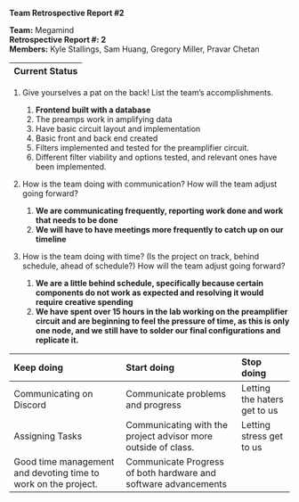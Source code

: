 **Team Retrospective Report \#2**

**Team:** Megamind  
**Retrospective Report \#: 2**   
**Members:** Kyle Stallings, Sam Huang, Gregory Miller, Pravar Chetan

| Current Status |
| :---- |

1. Give yourselves a pat on the back\! List the team’s accomplishments.  
   1. **Frontend built with a database**  
   2. The preamps work in amplifying data  
   3. Have basic circuit layout and implementation  
   4. Basic front and back end created  
   5. Filters implemented and tested for the preamplifier circuit.  
   6. Different filter viability and options tested, and relevant ones have been implemented. 

2. How is the team doing with communication? How will the team adjust going forward?   
   1. **We are communicating frequently, reporting work done and work that needs to be done**   
   2. **We will have to have meetings more frequently to catch up on our timeline**

3. How is the team doing with time? (Is the project on track, behind schedule, ahead of schedule?) How will the team adjust going forward?   
   1. **We are a little behind schedule, specifically because certain components do not work as expected and resolving it would require creative spending**  
   2. **We have spent over 15 hours in the lab working on the preamplifier circuit and are beginning to feel the pressure of time, as this is only one node, and we still have to solder our final configurations and replicate it.** 

| Keep doing | Start doing | Stop doing |
| :---- | :---- | :---- |
| Communicating on Discord | Communicate problems and progress | Letting the haters get to us |
| Assigning Tasks | Communicating with the project advisor more outside of class.  | Letting stress get to us |
| Good time management and devoting time to work on the project.  | Communicate Progress of both hardware and software advancements |  |

